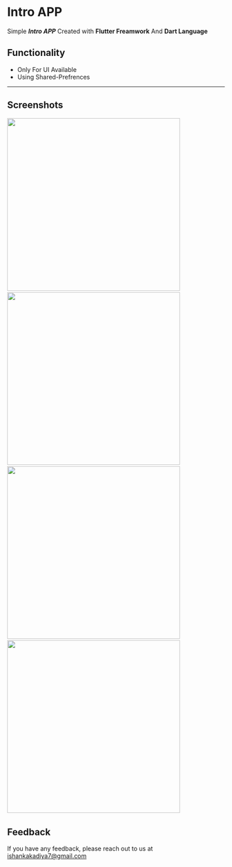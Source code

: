 # Intro APP

Simple ***Intro APP*** Created with **Flutter Freamwork** And **Dart Language**


## Functionality

- Only For UI Available
- Using Shared-Prefrences

--- 

## Screenshots 

<img src="https://user-images.githubusercontent.com/113764228/195842381-1a0dbb84-524f-464e-8454-4612e132f613.jpg" width="400"> &nbsp; 
<img src="https://user-images.githubusercontent.com/113764228/195842367-1e7c1fcd-6e4a-4ab5-be06-bc8e4ef92fe0.jpg" width="400"> &nbsp; 
<img src="https://user-images.githubusercontent.com/113764228/195842376-cea369b5-53f9-477d-aba5-cf68ca592c6a.jpg" width="400"> &nbsp; 
<img src="https://user-images.githubusercontent.com/113764228/195813058-51e4c871-4105-4860-85a2-151676a9fc11.jpg" width="400"> &nbsp; 

## Feedback

If you have any feedback, please reach out to us at ishankakadiya7@gmail.com
